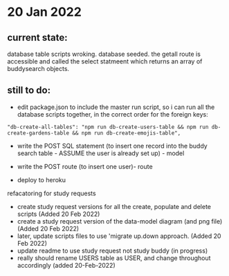 # 20 Jan 2022

## current state:

database table scripts wroking. database seeded. the getall route is accessible and called the select statmeent which returns an array of buddysearch objects.

## still to do:

-   edit package.json to include the master run script, so i can run all the database scripts together, in the correct order for the foreign keys:

```
"db-create-all-tables": "npm run db-create-users-table && npm run db-create-gardens-table && npm run db-create-emojis-table",
```

-   write the POST SQL statement (to insert one record into the buddy search table - ASSUME the user is already set up) - model

-   write the POST route (to insert one user)- route

-   deploy to heroku

refacatoring for study requests

-   create study request versions for all the create, populate and delete scripts (Added 20 Feb 2022)
-   create a study request version of the data-model diagram (and png file) (Added 20 Feb 2022)
-   later, update scripts files to use 'migrate up.down approach. (Added 20 Feb 2022)
-   update readme to use study request not study buddy (in progress)
-   really should rename USERS table as USER, and change throughout accordingly (added 20-Feb-2022)
